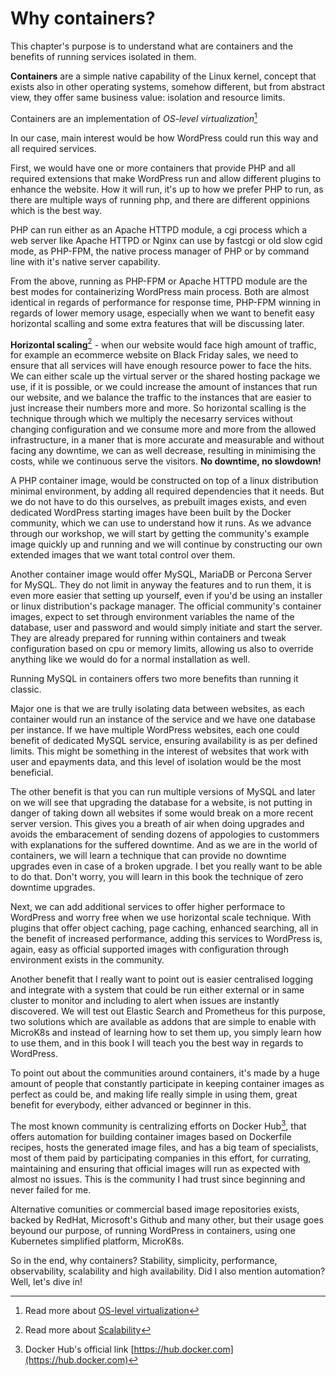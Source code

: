 # Why containers?

This chapter's purpose is to understand what are containers and the benefits of running services isolated in them.

**Containers** are a simple native capability of the Linux kernel, concept that exists also in other operating systems, somehow different, but from abstract view, they offer same business value: isolation and resource limits.

Containers are an implementation of *OS-level virtualization*[^os-level-virtualization]
[^os-level-virtualization]: Read more about [OS-level virtualization](https://en.wikipedia.org/wiki/OS-level_virtualization)

In our case, main interest would be how WordPress could run this way and all required services.

First, we would have one or more containers that provide PHP and all required extensions that make WordPress run and allow different plugins to enhance the website. How it will run, it's up to how we prefer PHP to run, as there are multiple ways of running php, and there are different oppinions which is the best way.

PHP can run either as an Apache HTTPD module, a cgi process which a web server like Apache HTTPD or Nginx can use by fastcgi or old slow cgid mode, as PHP-FPM, the native process manager of PHP or by command line with it's native server capability.

From the above, running as PHP-FPM or Apache HTTPD module are the best modes for containerizing WordPress main process. Both are almost identical in regards of performance for response time, PHP-FPM winning in regards of lower memory usage, especially when we want to benefit easy horizontal scalling and some extra features that will be discussing later.

**Horizontal scaling**[^horizontal-scaling] - when our website would face high amount of traffic, for example an ecommerce website on Black Friday sales, we need to ensure that all services will have enough resource power to face the hits. We can either scale up the virtual server or the shared hosting package we use, if it is possible, or we could increase the amount of instances that run our website, and we balance the traffic to the instances that are easier to just increase their numbers more and more. So horizontal scalling is the technique through which we multiply the necesarry services without changing configuration and we consume more and more from the allowed infrastructure, in a maner that is more accurate and measurable and without facing any downtime, we can as well decrease, resulting in minimising the costs, while we continuous serve the visitors. **No downtime, no slowdown!**

[^horizontal-scaling]: Read more about [Scalability](https://en.wikipedia.org/wiki/Scalability#Horizontal_(scale_out)_and_vertical_scaling_(scale_up))

A PHP container image, would be constructed on top of a linux distribution minimal environment, by adding all required dependencies that it needs. But we do not have to do this ourselves, as prebuilt images exists, and even dedicated WordPress starting images have been built by the Docker community, which we can use to understand how it runs. As we advance through our workshop, we will start by getting the community's example image quickly up and running and we will continue by constructing our own extended images that we want total control over them.

Another container image would offer MySQL, MariaDB or Percona Server for MySQL. They do not limit in anyway the features and to run them, it is even more easier that setting up yourself, even if you'd be using an installer or linux distribution's package manager. The official community's container images, expect to set through environment variables the name of the database, user and password and would simply initiate and start the server. They are already prepared for running within containers and tweak configuration based on cpu or memory limits, allowing us also to override anything like we would do for a normal installation as well.

Running MySQL in containers offers two more benefits than running it classic.

Major one is that we are trully isolating data between websites, as each container would run an instance of the service and we have one database per instance. If we have multiple WordPress websites, each one could benefit of dedicated MySQL service, ensuring availability is as per defined limits. This might be something in the interest of websites that work with user and epayments data, and this level of isolation would be the most beneficial.

The other benefit is that you can run multiple versions of MySQL and later on we will see that upgrading the database for a website, is not putting in danger of taking down all websites if some would break on a more recent server version. This gives you a breath of air when doing upgrades and avoids the embaracement of sending dozens of appologies to custommers with explanations for the suffered downtime. And as we are in the world of containers, we will learn a technique that can provide no downtime upgrades even in case of a broken upgrade. I bet you really want to be able to do that. Don't worry, you will learn in this book the technique of zero downtime upgrades.

Next, we can add additional services to offer higher performace to WordPress and worry free when we use horizontal scale technique. With plugins that offer object caching, page caching, enhanced searching, all in the benefit of increased performance, adding this services to WordPress is, again, easy as official supported images with configuration through environment exists in the community.

Another benefit that I really want to point out is easier centralised logging and integrate with a system that could be run either external or in same cluster to monitor and including to alert when issues are instantly discovered. We will test out Elastic Search and Prometheus for this purpose, two solutions which are available as addons that are simple to enable with MicroK8s and instead of learning how to set them up, you simply learn how to use them, and in this book I will teach you the best way in regards to WordPress.

To point out about the communities around containers, it's made by a huge amount of people that constantly participate in keeping container images as perfect as could be, and making life really simple in using them, great benefit for everybody, either advanced or beginner in this.

The most known community is centralizing efforts on Docker Hub[^docker-hub], that offers automation for building container images based on Dockerfile recipes, hosts the generated image files, and has a big team of specialists, most of them paid by participating companies in this effort, for currating, maintaining and ensuring that official images will run as expected with almost no issues. This is the community I had trust since beginning and never failed for me.

[^docker-hub]: Docker Hub's official link [https://hub.docker.com](https://hub.docker.com)

Alternative comunities or commercial based image repositories exists, backed by RedHat, Microsoft's Github and many other, but their usage goes beyound our purpose, of running WordPress in containers, using one Kubernetes simplified platform, MicroK8s.

So in the end, why containers? Stability, simplicity, performance, observability, scalability and high availability. Did I also mention automation? Well, let's dive in!
